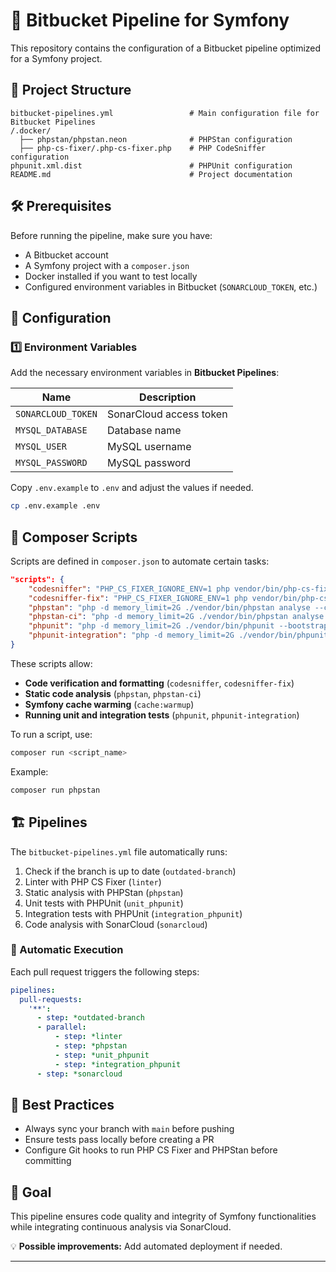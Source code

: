 # 🚀 Bitbucket Pipeline for Symfony

This repository contains the configuration of a Bitbucket pipeline optimized for a Symfony project.

## 📂 Project Structure

```
bitbucket-pipelines.yml                 # Main configuration file for Bitbucket Pipelines
/.docker/
  ├── phpstan/phpstan.neon              # PHPStan configuration
  ├── php-cs-fixer/.php-cs-fixer.php    # PHP CodeSniffer configuration
phpunit.xml.dist                        # PHPUnit configuration
README.md                               # Project documentation
```

## 🛠️ Prerequisites

Before running the pipeline, make sure you have:
- A Bitbucket account
- A Symfony project with a `composer.json`
- Docker installed if you want to test locally
- Configured environment variables in Bitbucket (`SONARCLOUD_TOKEN`, etc.)

## 🔧 Configuration

### 1️⃣ Environment Variables

Add the necessary environment variables in **Bitbucket Pipelines**:

| Name                 | Description |
|----------------------|-------------|
| `SONARCLOUD_TOKEN`   | SonarCloud access token |
| `MYSQL_DATABASE`     | Database name |
| `MYSQL_USER`        | MySQL username |
| `MYSQL_PASSWORD`    | MySQL password |

Copy `.env.example` to `.env` and adjust the values if needed.

```sh
cp .env.example .env
```

## 🚀 Composer Scripts

Scripts are defined in `composer.json` to automate certain tasks:

```json
"scripts": {
    "codesniffer": "PHP_CS_FIXER_IGNORE_ENV=1 php vendor/bin/php-cs-fixer fix src --dry-run --verbose --show-progress=dots --config=.docker/php-cs-fixer/.php-cs-fixer.php",
    "codesniffer-fix": "PHP_CS_FIXER_IGNORE_ENV=1 php vendor/bin/php-cs-fixer fix src --verbose --show-progress=dots --config=.docker/php-cs-fixer/.php-cs-fixer.php",
    "phpstan": "php -d memory_limit=2G ./vendor/bin/phpstan analyse --configuration .docker/phpstan/phpstan.neon",
    "phpstan-ci": "php -d memory_limit=2G ./vendor/bin/phpstan analyse --configuration .docker/phpstan/phpstan.neon --error-format=json --no-progress > .phpstan/phpstan-report.json",
    "phpunit": "php -d memory_limit=2G ./vendor/bin/phpunit --bootstrap ./tests/bootstrap.php --configuration ./phpunit.xml.dist ./tests/unit",
    "phpunit-integration": "php -d memory_limit=2G ./vendor/bin/phpunit --bootstrap ./tests/bootstrap.php --configuration ./phpunit.xml.dist ./tests/Controller"
}
```

These scripts allow:
- **Code verification and formatting** (`codesniffer`, `codesniffer-fix`)
- **Static code analysis** (`phpstan`, `phpstan-ci`)
- **Symfony cache warming** (`cache:warmup`)
- **Running unit and integration tests** (`phpunit`, `phpunit-integration`)

To run a script, use:

```sh
composer run <script_name>
```

Example:

```sh
composer run phpstan
```

## 🏗️ Pipelines

The `bitbucket-pipelines.yml` file automatically runs:

1. Check if the branch is up to date (`outdated-branch`)
2. Linter with PHP CS Fixer (`linter`)
3. Static analysis with PHPStan (`phpstan`)
4. Unit tests with PHPUnit (`unit_phpunit`)
5. Integration tests with PHPUnit (`integration_phpunit`)
6. Code analysis with SonarCloud (`sonarcloud`)

### 📌 Automatic Execution

Each pull request triggers the following steps:

```yaml
pipelines:
  pull-requests:
    '**':
      - step: *outdated-branch
      - parallel:
          - step: *linter
          - step: *phpstan
          - step: *unit_phpunit
          - step: *integration_phpunit
      - step: *sonarcloud
```

## 📝 Best Practices

- Always sync your branch with `main` before pushing
- Ensure tests pass locally before creating a PR
- Configure Git hooks to run PHP CS Fixer and PHPStan before committing

## 🎯 Goal

This pipeline ensures code quality and integrity of Symfony functionalities while integrating continuous analysis via SonarCloud.

💡 **Possible improvements:** Add automated deployment if needed.

---
